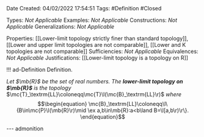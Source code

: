 <br />
<br />

Date Created: 04/02/2022 17:54:51
Tags: #Definition #Closed 

Types: _Not Applicable_
Examples: _Not Applicable_
Constructions: _Not Applicable_
Generalizations: _Not Applicable_

Properties: [[Lower-limit topology strictly finer than standard topology]], [[Lower and upper limit topologies are not comparable]], [[Lower and K topologies are not comparable]]
Sufficiencies: _Not Applicable_
Equivalences: _Not Applicable_
Justifications: [[Lower-limit topology is a topology on R]]

!!! ad-Definition Definition.

_Let $\mb{R}$ be the set of real numbers. The **lower-limit topology on $\mb{R}$** is the topology_ $\mc{T}_\textrm{LL}\coloneqq\mc{T}\l(\mc{B}_\textrm{LL}\r)$ _where_
$$\begin{equation}
    \mc{B}_\textrm{LL}\coloneqq\l\{B\in\mc{P}\l(\mb{R}\r)\mid \ex a,b\in\mb{R}:a<b\land B=\l[a,b\r)\r\}.
\end{equation}$$

--- admonition
